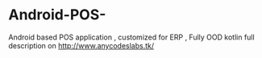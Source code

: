 # Android-POS-
Android based POS application , customized for ERP , Fully OOD kotlin
full description on http://www.anycodeslabs.tk/
